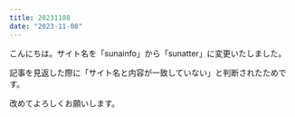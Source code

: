 ```yaml
---
title: 20231108
date: "2023-11-08"
---
```

こんにちは。サイト名を「sunainfo」から「sunatter」に変更いたしました。

記事を見返した際に「サイト名と内容が一致していない」と判断されたためです。

改めてよろしくお願いします。
